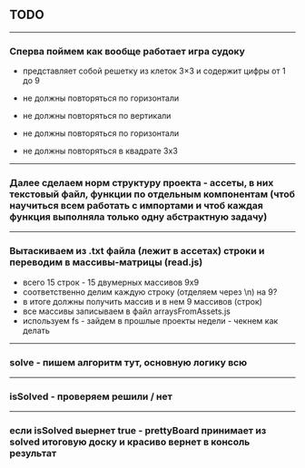 ## TODO

---

### Сперва поймем как вообще работает игра судоку

- представляет собой решетку из клеток 3×3 и содержит цифры от 1 до 9

- не должны повторяться по горизонтали
- не должны повторяться по вертикали
- не должны повторяться по горизонтали
- не должны повторяться в квадрате 3х3

---

### Далее сделаем норм структуру проекта - ассеты, в них текстовый файл, функции по отдельным компонентам (чтоб научиться всем работать с импортами и чтоб каждая функция выполняла только одну абстрактную задачу)

---

### Вытаскиваем из .txt файла (лежит в ассетах) строки и переводим в массивы-матрицы (read.js)

- всего 15 строк - 15 двумерных массивов 9х9
- соответственно делим каждую строку (отделяем через \n) на 9?
- в итоге должны получить массив и в нем 9 массивов (строк)
- все массивы записываем в файл arraysFromAssets.js
- используем fs - зайдем в прошлые проекты недели - чекнем как делать

---

### solve - пишем алгоритм тут, основную логику всю

---

### isSolved - проверяем решили / нет

---

### если isSolved выернет true - prettyBoard принимает из solved итоговую доску и красиво вернет в консоль результат
